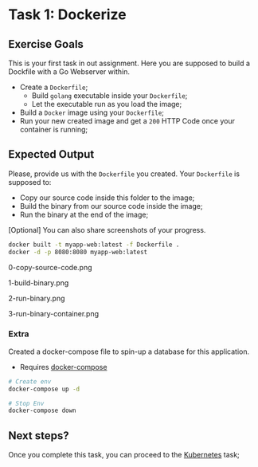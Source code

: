 # Task 1: Dockerize

## Exercise Goals

This is your first task in out assignment. Here you are supposed to build a Dockfile with a Go Webserver within.

* Create a `Dockerfile`;
  * Build `golang` executable inside your `Dockerfile`;
  * Let the executable run as you load the image;
* Build a `Docker` image using your `Dockerfile`;
* Run your new created image and get a `200` HTTP Code once your container is running;

## Expected Output

Please, provide us with the `Dockerfile` you created. Your `Dockerfile` is supposed to:

* Copy our source code inside this folder to the image;
* Build the binary from our source code inside the image;
* Run the binary at the end of the image;

[Optional] You can also share screenshots of your progress.

```bash
docker built -t myapp-web:latest -f Dockerfile .
docker -d -p 8080:8080 myapp-web:latest
```

0-copy-source-code.png

1-build-binary.png

2-run-binary.png

3-run-binary-container.png

### Extra

Created a docker-compose file to spin-up a database for this application.

* Requires [docker-compose](https://docs.docker.com/compose/install/linux/)

```bash
# Create env
docker-compose up -d

# Stop Env
docker-compose down
```

## Next steps?

Once you complete this task, you can proceed to the [Kubernetes](../kubernetes) task;
